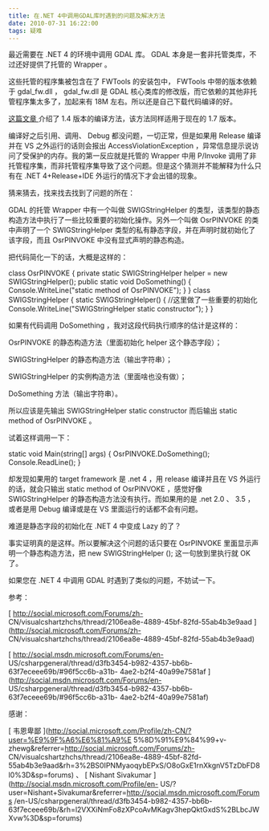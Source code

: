 ```yaml
---
title: 在.NET 4中调用GDAL库时遇到的问题及解决方法
date: 2010-07-31 16:22:00
tags: 疑难
---
```


最近需要在  .NET 4  的环境中调用  GDAL  库。  GDAL  本身是一套非托管类库，不过还好提供了托管的  Wrapper  。

这些托管的程序集被包含在了  FWTools  的安装包中，  FWTools  中带的版本依赖于  gdal_fw.dll  ，  gdal_fw.dll
是  GDAL  核心类库的修改版，而它依赖的其他非托管程序集太多了，加起来有  18M  左右。所以还是自己下载代码编译的好。

[ 这篇文章  ](http://www.cnblogs.com/nudtchengguo/archive/2008/09/01/1281622.html)
介绍了  1.4  版本的编译方法，该方法同样适用于现在的  1.7  版本。

编译好之后引用、调用、  Debug  都没问题，一切正常，但是如果用  Release  编译并在  VS  之外运行的话则会报出
AccessViolationException  ，异常信息提示说访问了受保护的内存。我的第一反应就是托管的  Wrapper  中用  P/Invoke
调用了非托管程序集，而非托管程序集导致了这个问题。但是这个猜测并不能解释为什么只有在  .NET 4+Release+IDE
外运行的情况下才会出错的现象。

猜来猜去，找来找去找到了问题的所在：

GDAL  的托管  Wrapper  中有一个叫做  SWIGStringHelper
的类型，该类型的静态构造方法中执行了一些比较重要的初始化操作。另外一个叫做  OsrPINVOKE  的类中声明了一个  SWIGStringHelper
类型的私有静态字段，并在声明时就初始化了该字段，而且  OsrPINVOKE  中没有显式声明的静态构造。

把代码简化一下的话，大概是这样的：

class OsrPINVOKE { private static SWIGStringHelper helper = new
SWIGStringHelper(); public static void DoSomething() {
Console.WriteLine("static method of OsrPINVOKE"); } } class SWIGStringHelper {
static SWIGStringHelper() { //这里做了一些重要的初始化 Console.WriteLine("SWIGStringHelper
static constructor"); } }

如果有代码调用  DoSomething  ，我对这段代码执行顺序的估计是这样的：

OsrPINVOKE  的静态构造方法（里面初始化  helper  这个静态字段）；

SWIGStringHelper  的静态构造方法（输出字符串）；

SWIGStringHelper  的实例构造方法（里面啥也没有做）；

DoSomething  方法（输出字符串）。

所以应该是先输出  SWIGStringHelper static constructor  而后输出  static method of
OsrPINVOKE  。

试着这样调用一下：

static void Main(string[] args) { OsrPINVOKE.DoSomething();
Console.ReadLine(); }

却发现如果用的  target framework  是  .net 4  ，用  release  编译并且在  VS  外运行的话，就会只输出
static method of OsrPINVOKE  ，感觉好像  SWIGStringHelper  的静态构造方法没有执行。而如果用的是  .net
2.0  、  3.5  ，或者是用  Debug  编译或是在  VS  里面运行的话都不会有问题。

难道是静态字段的初始化在  .NET 4  中变成  Lazy  的了？

事实证明真的是这样。所以要解决这个问题的话只要在  OsrPINVOKE  里面显示声明一个静态构造方法，把  new  SWIGStringHelper
();  这一句放到里执行就  OK  了。

如果您在  .NET 4  中调用  GDAL  时遇到了类似的问题，不妨试一下。

参考：

[ http://social.microsoft.com/Forums/zh-
CN/visualcshartzhchs/thread/2106ea8e-4889-45bf-82fd-55ab4b3e9aad
](http://social.microsoft.com/Forums/zh-
CN/visualcshartzhchs/thread/2106ea8e-4889-45bf-82fd-55ab4b3e9aad)

[ http://social.msdn.microsoft.com/Forums/en-
US/csharpgeneral/thread/d3fb3454-b982-4357-bb6b-63f7eceee69b/#96f5cc6b-a31b-
4ae2-b2f4-40a99e7581af ](http://social.msdn.microsoft.com/Forums/en-
US/csharpgeneral/thread/d3fb3454-b982-4357-bb6b-63f7eceee69b/#96f5cc6b-a31b-
4ae2-b2f4-40a99e7581af)

感谢：

[ 韦恩卑鄙  ](http://social.microsoft.com/Profile/zh-CN/?user=%E9%9F%A6%E6%81%A9%E
5%8D%91%E9%84%99+v-zhewg&referrer=http://social.microsoft.com/Forums/zh-
CN/visualcshartzhchs/thread/2106ea8e-4889-45bf-82fd-
55ab4b3e9aad&rh=3%2BS0IPNMyaoqybEPxS/O8oGxE1rnXkgnV5TzDbFD8l0%3D&sp=forums) 、
[ Nishant Sivakumar ](http://social.msdn.microsoft.com/Profile/en-
US/?user=Nishant+Sivakumar&referrer=http://social.msdn.microsoft.com/Forums
/en-US/csharpgeneral/thread/d3fb3454-b982-4357-bb6b-
63f7eceee69b/&rh=l2VXXiNmFo8zXPcoAvMKagv3hepQktGxdS%2BLbcJWXvw%3D&sp=forums)




